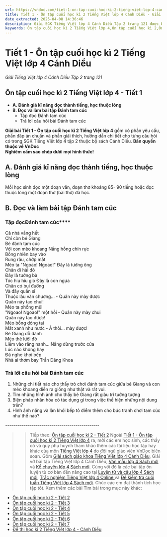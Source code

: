 ```yaml
---
url: https://vndoc.com/tiet-1-on-tap-cuoi-hoc-ki-2-tieng-viet-lop-4-canh-dieu-300337
title: Tiết 1 - Ôn tập cuối học kì 2 Tiếng Việt lớp 4 Cánh Diều - Giải Tiếng Việt lớp 4 Cánh Diều Tập 2 trang 121 - VnDoc.com
date_extracted: 2025-04-08 14:36:46
description: Giải SGK Tiếng Việt lớp 4 Cánh Diều Tập 2 trang 121 được biên soạn nhằm giúp các em HS đạt kết quả tốt trong quá trình làm bài tập và học tập môn Tiếng Việt lớp 4.
keywords: Ôn tập cuối học kì 2 Tiếng Việt lớp 4,Ôn tập cuối học kì 2,Ôn tập cuối học kì 2 lớp 4,Ôn tập cuối học kì 2 lớp 4 môn Tiếng Việt,Ôn tập cuối học kì 2 Tiếng Việt lớp 4 Tiết 1,Giải bài tập SGK Tiếng Việt 4 tập 2,giải bài tập tiếng việt lớp 4,tiếng việt lớp 4,tiếng việt lớp 4 cánh diều,tiếng việt lớp 4 tập 2,để học tốt tiếng việt 4,lời giải hay tiếng việt lớp 4,sgk tiếng việt 4 tập 2,soạn bài lớp 4
---
```


# Tiết 1 - Ôn tập cuối học kì 2 Tiếng Việt lớp 4 Cánh Diều
 _Giải Tiếng Việt lớp 4 Cánh Diều Tập 2 trang 121_
## **Ôn tập cuối học kì 2 Tiếng Việt lớp 4 - Tiết 1**
  * **A. Đánh giá kĩ năng đọc thành tiếng, học thuộc lòng**
  * **B. Đọc và làm bài tập Đánh tam cúc**
    * Tập đọc Đánh tam cúc
    * Trả lời câu hỏi bài Đánh tam cúc

**Giải bài Tiết 1 - Ôn tập cuối học kì 2 Tiếng Việt lớp 4** gồm có phần yêu cầu, phần đáp án chuẩn và phần giải thích, hướng dẫn chi tiết cho từng câu hỏi có trong SGK Tiếng Việt lớp 4 tập 2 thuộc bộ sách Cánh Diều.
**Bản quyền thuộc về VnDoc**   
**Nghiêm cấm sao chép dưới mọi hình thức\!**
## **A. Đánh giá kĩ năng đọc thành tiếng, học thuộc lòng**
Mỗi học sinh đọc một đoạn văn, đoạn thơ khoảng 85- 90 tiếng hoặc đọc thuộc lòng một đoạn thơ \(bài thơ\) đã học.
## **B. Đọc và làm bài tập Đánh tam cúc**
### **Tập đọc**Đánh tam cúc****
Cả nhà vắng hết   
Chỉ còn bé Giang   
Bé đánh tam cúc   
Với con mèo khoang
Nắng hồng chín rực   
Bỗng nhiên bay vào   
Rung râu, chớp mắt   
Mèo ta "Ngoao\! Ngoao\!"
Đây là tướng ông   
Chân đi hài đỏ   
Đây là tướng bà   
Tóc hiu hiu gió
Đây là con ngựa   
Chân có bụi đường   
Và đây quân sĩ   
Thuộc làu văn chương...
\- Quân này mày được   
Quân này tao chui\!   
Mèo ta phổng mũi   
"Ngoao\! Ngoao\!" một hồi
\- Quân này mày chui   
Quân này tao được\!   
Mèo bỗng dỏng tai   
Mắt xanh như nước
\- À thôi... mày được\!   
Bé Giang dỗ dành   
Mèo thè lưỡi đỏ   
Liếm vào răng nanh...
Nắng dừng trước cửa   
Lúc nào không hay   
Đã nghe khói bếp   
Nhà ai thơm bay
Trần Đăng Khoa
### ****Trả lời câu hỏi bài Đánh tam cúc****
  1. Những chi tiết nào cho thấy trò chơi đánh tam cúc giữa bé Giang và con mèo khoang diễn ra giống như thật và rất vui.
  2. Tìm những hình ảnh cho thấy bé Giang rất giàu trí tưởng tượng
  3. Biện pháp nhân hóa có tác dụng gì trong việc thể hiện những nội dung trên?
  4. Hình ảnh nắng và làn khói bếp tô điểm thêm cho bức tranh chơi tam cúc như thế nào?

\-----------------------------------------------
>> Tiếp theo: [Ôn tập cuối học kì 2 - Tiết 2](<https://vndoc.com/tiet-2-on-tap-cuoi-hoc-ki-2-tieng-viet-lop-4-canh-dieu-300338>)
Ngoài [Tiết 1 - Ôn tập cuối học kì 2 Tiếng Việt lớp 4](<https://vndoc.com/tiet-1-on-tap-cuoi-hoc-ki-2-tieng-viet-lop-4-canh-dieu-300337>) ra, mời các em học sinh, các thầy cô và quý phụ huynh tham khảo thêm các tài liệu học tập hay khác của môn [ Tiếng Việt lớp 4 ](<https://vndoc.com/tieng-viet-lop4>) do đội ngũ giáo viên VnDoc biên soạn. Gồm [Giải sách giáo khoa Tiếng Việt lớp 4 Cánh Diều](<https://vndoc.com/tieng-viet-lop-4-canh-dieu>), Giải vở bài tập Tiếng Việt lớp 4 Cánh Diều, [Văn mẫu lớp 4 Sách mới ](<https://vndoc.com/tap-lam-van-lop4>) và [ Kể chuyện lớp 4 Sách mới](<https://vndoc.com/ke-chuyen-lop4>). Cùng với đó là các bài tập ôn luyện từ cơ bản đến nâng cao tại [ Luyện từ và câu lớp 4 Sách mới](<https://vndoc.com/luyen-tu-va-cau-lop4>), [ Trắc nghiệm Tiếng Việt lớp 4 Online ](<https://vndoc.com/trac-nghiem-tieng-viet-lop4>) và [ Đề kiểm tra cuối tuần Tiếng Việt lớp 4 Sách mới](<https://vndoc.com/de-kiem-tra-cuoi-tuan-tieng-viet4>). Chúc các em đạt thành tích học tập tốt.
Xem thêm các bài Tìm bài trong mục này khác:
  * [Ôn tập cuối học kì 2 - Tiết 2](</tiet-2-on-tap-cuoi-hoc-ki-2-tieng-viet-lop-4-canh-dieu-300338>)
  * [Ôn tập cuối học kì 2 - Tiết 3](</tiet-3-on-tap-cuoi-hoc-ki-2-tieng-viet-lop-4-canh-dieu-300344>)
  * [Ôn tập cuối học kì 2 - Tiết 4](</tiet-4-on-tap-cuoi-hoc-ki-2-tieng-viet-lop-4-canh-dieu-300346>)
  * [Ôn tập cuối học kì 2 - Tiết 5](</tiet-5-on-tap-cuoi-hoc-ki-2-tieng-viet-lop-4-canh-dieu-300348>)
  * [Ôn tập cuối học kì 2 - Tiết 6](</tiet-6-on-tap-cuoi-hoc-ki-2-tieng-viet-lop-4-canh-dieu-300355>)
  * [Ôn tập cuối học kì 2 - Tiết 7](</tiet-7-on-tap-cuoi-hoc-ki-2-tieng-viet-lop-4-canh-dieu-300356>)
  * [Đề thi học kì 2 Tiếng Việt lớp 4 - Cánh Diều](<https://vndoc.com/de-thi-hoc-ki-2-lop-4-mon-tieng-viet>)

